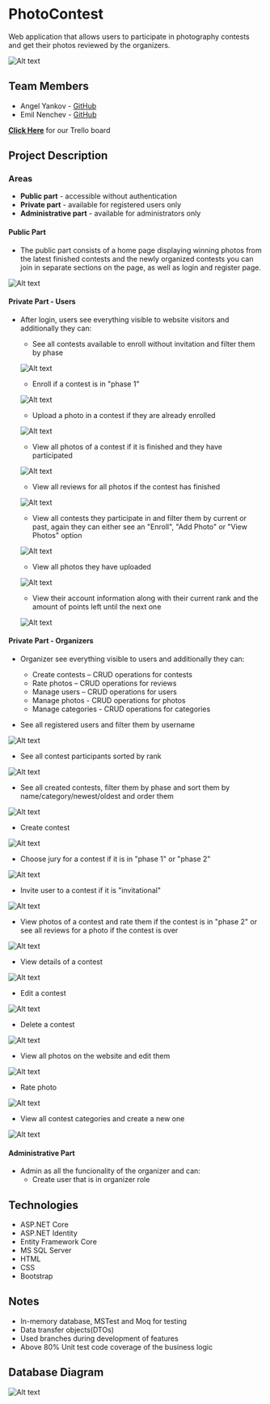 # PhotoContest
Web application that allows users to participate in photography contests and get their photos reviewed by the organizers.

![Alt text](https://gitlab.com/AngelYankov/photocontest/-/raw/master/Images/Homepage.png)

## Team Members
* Angel Yankov - [GitHub](https://github.com/AngelYankov)
* Emil Nenchev - [GitHub](https://github.com/nnchvxx)

[**Click Here**](https://trello.com/b/ucbjOiuG/photocontest) for our Trello board

## Project Description
### Areas
* **Public part** -  accessible without authentication
* **Private part** - available for registered users only
* **Administrative part** - available for administrators only

#### Public Part
* The public part consists of a home page displaying winning photos from the latest finished contests and the newly organized contests you can join in separate sections on the page, as well as login and register page.

![Alt text](https://gitlab.com/AngelYankov/photocontest/-/raw/master/Images/Carousels.png)

#### Private Part - Users

* After login, users see everything visible to website visitors and additionally they can:
    
     * See all contests available to enroll without invitation and filter them by phase

     ![Alt text](https://gitlab.com/AngelYankov/photocontest/-/raw/master/Images/AllOpen_UserView.png)
     
     * Enroll if a contest is in "phase 1"
     
     ![Alt text](https://gitlab.com/AngelYankov/photocontest/-/raw/master/Images/enroll.png)

     * Upload a photo in a contest if they are already enrolled

     ![Alt text](https://gitlab.com/AngelYankov/photocontest/-/raw/master/Images/AddPhoto.png)

     * View all photos of a contest if it is finished and they have participated

     ![Alt text](https://gitlab.com/AngelYankov/photocontest/-/raw/master/Images/ContestPhotos_UserView.png)

     * View all reviews for all photos if the contest has finished
     
     ![Alt text](https://gitlab.com/AngelYankov/photocontest/-/raw/master/Images/PhotoReviews_UserView.png)

     * View all contests they participate in and filter them by current or past, again they can either see an "Enroll", "Add Photo" or "View Photos" option
     
     ![Alt text](https://gitlab.com/AngelYankov/photocontest/-/raw/master/Images/MyContests.png)

     * View all photos they have uploaded
     
     ![Alt text](https://gitlab.com/AngelYankov/photocontest/-/raw/master/Images/MyPhotos.png)

     * View their account information along with their current rank and the amount of points left until the next one
     
     ![Alt text](https://gitlab.com/AngelYankov/photocontest/-/raw/master/Images/MyAccount.png)
     
#### Private Part - Organizers
* Organizer see everything visible to users and additionally they can:
     * Create contests – CRUD operations for contests
     * Rate photos – CRUD operations for reviews
     * Manage users – CRUD operations for users
     * Manage photos - CRUD operations for photos
     * Manage categories - CRUD operations for categories
     
* See all registered users and filter them by username

![Alt text](https://gitlab.com/AngelYankov/photocontest/-/raw/master/Images/AllUsers_OrganizerView.png)

* See all contest participants sorted by rank

![Alt text](https://gitlab.com/AngelYankov/photocontest/-/raw/master/Images/AllParticipants_OrganizerView.png)

* See all created contests, filter them by phase and sort them by name/category/newest/oldest and order them

![Alt text](https://gitlab.com/AngelYankov/photocontest/-/raw/master/Images/AllContests_OrganizerView.png)

* Create contest

![Alt text](https://gitlab.com/AngelYankov/photocontest/-/raw/master/Images/CreateContest.png)

* Choose jury for a contest if it is in "phase 1" or "phase 2"

![Alt text](https://gitlab.com/AngelYankov/photocontest/-/raw/master/Images/ChooseJury.png)

* Invite user to a contest if it is "invitational"

![Alt text](https://gitlab.com/AngelYankov/photocontest/-/raw/master/Images/Invite.png)

* View photos of a contest and rate them if the contest is in "phase 2" or see all reviews for a photo if the contest is over

![Alt text](https://gitlab.com/AngelYankov/photocontest/-/raw/master/Images/ContestPhotos_OrganizerView.png)

* View details of a contest

![Alt text](https://gitlab.com/AngelYankov/photocontest/-/raw/master/Images/ContestDetails_OrganizerView.png)

* Edit a contest

![Alt text](https://gitlab.com/AngelYankov/photocontest/-/raw/master/Images/UpdateContest.png)

* Delete a contest

![Alt text](https://gitlab.com/AngelYankov/photocontest/-/raw/master/Images/DeleteContest.png)

* View all photos on the website and edit them

![Alt text](https://gitlab.com/AngelYankov/photocontest/-/raw/master/Images/AllPhotos_OrganizerView.png)

* Rate photo

![Alt text](https://gitlab.com/AngelYankov/photocontest/-/raw/master/Images/RatePhoto.png)

* View all contest categories and create a new one

![Alt text](https://gitlab.com/AngelYankov/photocontest/-/raw/master/Images/AllCategories.png)

#### Administrative Part
* Admin as all the funcionality of the organizer and can:
     * Create user that is in organizer role

## Technologies
* ASP.NET Core
* ASP.NET Identity
* Entity Framework Core
* MS SQL Server
* HTML
* CSS
* Bootstrap

## Notes
* In-memory database, MSTest and Moq for testing
* Data transfer objects(DTOs)
* Used branches during development of features
* Above 80% Unit test code coverage of the business logic

## Database Diagram
![Alt text](https://gitlab.com/AngelYankov/photocontest/-/raw/master/Images/DatabaseDiagram.png)
